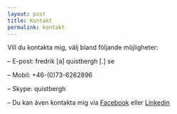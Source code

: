 ```yaml
---
layout: post
title: Kontakt
permalink: kontakt
---
```

Vill du kontakta mig, välj bland följande möjligheter:

– E-post: fredrik [a] quistbergh [.] se

– Mobil: +46-(0)73-6262896

– Skype: quistbergh

– Du kan även kontakta mig via 
[Facebook](http://www.facebook.com/people/Fredrik-Quistbergh/523013551) eller 
[Linkedin](http://www.linkedin.com/pub/fredrik-quistbergh/2/553/a8)
